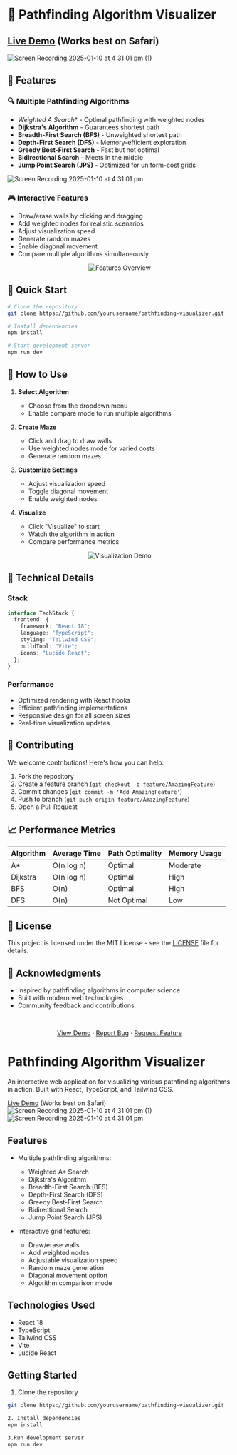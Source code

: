 # 🎯 Pathfinding Algorithm Visualizer

## [Live Demo](https://comforting-parfait-86ac56.netlify.app)   (Works best on Safari)
![Screen Recording 2025-01-10 at 4 31 01 pm (1)](https://github.com/user-attachments/assets/de8f857f-34bb-4ec1-b9d0-4654a1a26630)

## 🌟 Features

### 🔍 Multiple Pathfinding Algorithms
- **Weighted A* Search** - Optimal pathfinding with weighted nodes
- **Dijkstra's Algorithm** - Guarantees shortest path
- **Breadth-First Search (BFS)** - Unweighted shortest path
- **Depth-First Search (DFS)** - Memory-efficient exploration
- **Greedy Best-First Search** - Fast but not optimal
- **Bidirectional Search** - Meets in the middle
- **Jump Point Search (JPS)** - Optimized for uniform-cost grids

![Screen Recording 2025-01-10 at 4 31 01 pm](https://github.com/user-attachments/assets/ca934bb5-de01-4af3-a020-49df50aba884)

### 🎮 Interactive Features
- Draw/erase walls by clicking and dragging
- Add weighted nodes for realistic scenarios
- Adjust visualization speed
- Generate random mazes
- Enable diagonal movement
- Compare multiple algorithms simultaneously

<div align="center">
  <img src="https://images.unsplash.com/photo-1614741118887-7a4ee193a5fa?auto=format&fit=crop&w=800&h=400" alt="Features Overview"/>
</div>

## 🚀 Quick Start

```bash
# Clone the repository
git clone https://github.com/yourusername/pathfinding-visualizer.git

# Install dependencies
npm install

# Start development server
npm run dev
```

## 📖 How to Use

1. **Select Algorithm**
   - Choose from the dropdown menu
   - Enable compare mode to run multiple algorithms

2. **Create Maze**
   - Click and drag to draw walls
   - Use weighted nodes mode for varied costs
   - Generate random mazes

3. **Customize Settings**
   - Adjust visualization speed
   - Toggle diagonal movement
   - Enable weighted nodes

4. **Visualize**
   - Click "Visualize" to start
   - Watch the algorithm in action
   - Compare performance metrics

<div align="center">
  <img src="https://images.unsplash.com/photo-1633412802994-5c058f151b66?auto=format&fit=crop&w=800&h=400" alt="Visualization Demo"/>
</div>

## 🔧 Technical Details

### Stack
```typescript
interface TechStack {
  frontend: {
    framework: "React 18";
    language: "TypeScript";
    styling: "Tailwind CSS";
    buildTool: "Vite";
    icons: "Lucide React";
  };
}
```

### Performance
- Optimized rendering with React hooks
- Efficient pathfinding implementations
- Responsive design for all screen sizes
- Real-time visualization updates

## 🤝 Contributing

We welcome contributions! Here's how you can help:

1. Fork the repository
2. Create a feature branch (`git checkout -b feature/AmazingFeature`)
3. Commit changes (`git commit -m 'Add AmazingFeature'`)
4. Push to branch (`git push origin feature/AmazingFeature`)
5. Open a Pull Request

## 📈 Performance Metrics

| Algorithm | Average Time | Path Optimality | Memory Usage |
|-----------|--------------|----------------|--------------|
| A*        | O(n log n)   | Optimal        | Moderate     |
| Dijkstra  | O(n log n)   | Optimal        | High         |
| BFS       | O(n)         | Optimal        | High         |
| DFS       | O(n)         | Not Optimal    | Low          |

## 📄 License

This project is licensed under the MIT License - see the [LICENSE](LICENSE) file for details.

## 🙏 Acknowledgments

- Inspired by pathfinding algorithms in computer science
- Built with modern web technologies
- Community feedback and contributions

<div align="center">
  <br />
  <p>
    <a href="https://comforting-parfait-86ac56.netlify.app">View Demo</a>
    ·
    <a href="https://github.com/yourusername/pathfinding-visualizer/issues">Report Bug</a>
    ·
    <a href="https://github.com/yourusername/pathfinding-visualizer/issues">Request Feature</a>
  </p>
</div>









# Pathfinding Algorithm Visualizer

An interactive web application for visualizing various pathfinding algorithms in action. Built with React, TypeScript, and Tailwind CSS.

[Live Demo](https://comforting-parfait-86ac56.netlify.app)   (Works best on Safari)
![Screen Recording 2025-01-10 at 4 31 01 pm (1)](https://github.com/user-attachments/assets/de8f857f-34bb-4ec1-b9d0-4654a1a26630)
![Screen Recording 2025-01-10 at 4 31 01 pm](https://github.com/user-attachments/assets/ca934bb5-de01-4af3-a020-49df50aba884)

## Features

- Multiple pathfinding algorithms:
  - Weighted A* Search
  - Dijkstra's Algorithm
  - Breadth-First Search (BFS)
  - Depth-First Search (DFS)
  - Greedy Best-First Search
  - Bidirectional Search
  - Jump Point Search (JPS)

- Interactive grid features:
  - Draw/erase walls
  - Add weighted nodes
  - Adjustable visualization speed
  - Random maze generation
  - Diagonal movement option
  - Algorithm comparison mode

## Technologies Used

- React 18
- TypeScript
- Tailwind CSS
- Vite
- Lucide React

## Getting Started

1. Clone the repository
```bash
git clone https://github.com/yourusername/pathfinding-visualizer.git

2. Install dependencies
npm install

3.Run development server
npm run dev
